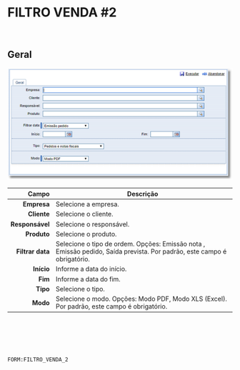 # FILTRO VENDA #2
<br>

## Geral
![filtro-venda-2.geral](https://raw.githubusercontent.com/netforcews/docs-erp/master/geral/imagens/filtro-venda-2.geral.png)

Campo | Descrição
--:|---
**Empresa** | Selecione a empresa.
**Cliente** | Selecione o cliente.
**Responsável** | Selecione o responsável.
**Produto** | Selecione o produto.
**Filtrar data** | Selecione o tipo de ordem. Opções: Emissão nota , Emissão pedido, Saída prevista. Por padrão, este campo é obrigatório.
**Início** | Informe a data do início.
**Fim** | Informe a data do fim.
**Tipo** | Selecione o tipo.
**Modo** | Selecione o modo. Opções: Modo PDF, Modo XLS (Excel). Por padrão, este campo é obrigatório.
<br>
<br>
<br>
<br>

```FORM:FILTRO_VENDA_2```
